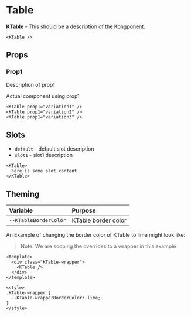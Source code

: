 # Table

**KTable** - This should be a description of the Kongponent.

<KTable />

```vue
<KTable />
```

## Props

### Prop1

Description of prop1

Actual component using prop1
<KTable />

```vue
<KTable prop1="variation1" />
<KTable prop1="variation2" />
<KTable prop1="variation3" />
```

## Slots

- `default` - default slot description
- `slot1` - slot1 description

```vue
<KTable>
  here is some slot content
</KTable>
```

## Theming

| Variable | Purpose
|:-------- |:-------
| `--KTableBorderColor`| KTable border color

An Example of changing the border color of KTable to lime might look
like:

> Note: We are scoping the overrides to a wrapper in this example

<template>
  <div class="KTable-wrapper">
    <KTable />
  </div>
</template>

```vue
<template>
  <div class="KTable-wrapper">
    <KTable />
  </div>
</template>

<style>
.KTable-wrapper {
  --KTable-wrapperBorderColor: lime;
}
</style>
```

<style lang="scss">
.KTable-wrapper {
  --KTable-wrapperBorderColor: lime;
}
</style>

